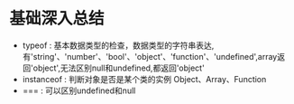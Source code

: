 # 基础深入总结
- typeof : 基本数据类型的检查，数据类型的字符串表达,有'string'、'number'、'bool'、'object'、'function'、'undefined',array返回'object',无法区别null和undefined,都返回'object'
- instanceof : 判断对象是否是某个类的实例 Object、Array、Function
- === : 可以区别undefined和null